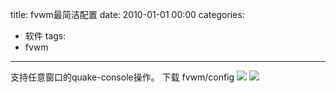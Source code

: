title: fvwm最简洁配置
date: 2010-01-01 00:00
categories:
- 软件
tags:
- fvwm
---
支持任意窗口的quake-console操作。
下载 fvwm/config
![](/pic/fvwm-hotkey.png)
![](/pic/fvwm-mouse.png)
